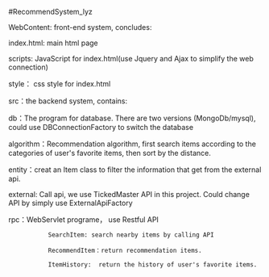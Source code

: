 #RecommendSystem_lyz

WebContent: front-end system, concludes:

index.html: main html page

scripts: JavaScript for index.html(use Jquery and Ajax to simplify the web connection)

style： css style for index.html

src：the backend system, contains:

db：The program for database. There are two versions (MongoDb/mysql), could use DBConnectionFactory to switch the database

algorithm：Recommendation algorithm, first search items according to the categories of user's favorite items, then sort by the distance.

entity：creat an Item class to filter the information that get from the external api.

external: Call api, we use TickedMaster API in this project. Could change API by simply use ExternalApiFactory

rpc：WebServlet programe， use Restful API

               SearchItem: search nearby items by calling API
               
               RecommendItem：return recommendation items.
               
               ItemHistory:  return the history of user's favorite items.



